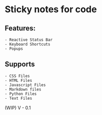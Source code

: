 # Sticky notes for code

## Features:

    - Reactive Status Bar
    - Keyboard Shortcuts
    - Popups

## Supports

    - CSS Files
    - HTML Files
    - Javascript Files
    - Markdown files
    - Python Files
    - Text Files

(WIP)
V - 0.1
